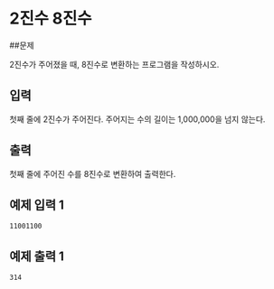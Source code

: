 # 2진수 8진수

##문제

2진수가 주어졌을 때, 8진수로 변환하는 프로그램을 작성하시오.

## 입력
첫째 줄에 2진수가 주어진다. 주어지는 수의 길이는 1,000,000을 넘지 않는다.

## 출력

첫째 줄에 주어진 수를 8진수로 변환하여 출력한다.

## 예제 입력 1
```
11001100
```

## 예제 출력 1
```
314
```